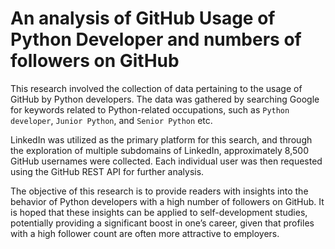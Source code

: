 # An analysis of GitHub Usage of Python Developer and numbers of followers on GitHub

This research involved the collection of data pertaining to the usage of GitHub by Python developers. The data was gathered by searching Google for keywords related to Python-related occupations, such as `Python developer`, `Junior Python`, and `Senior Python` etc.

LinkedIn was utilized as the primary platform for this search, and through the exploration of multiple subdomains of LinkedIn, approximately 8,500 GitHub usernames were collected. Each individual user was then requested using the GitHub REST API for further analysis.

The objective of this research is to provide readers with insights into the behavior of Python developers with a high number of followers on GitHub. It is hoped that these insights can be applied to self-development studies, potentially providing a significant boost in one’s career, given that profiles with a high follower count are often more attractive to employers.
